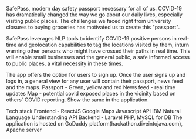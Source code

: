 SafePass, modern day safety passport necessary for all of us. COVID-19 has dramatically changed the way we go about our daily lives, especially visiting public places. The challenges we faced right from university closures to buying groceries has motivated us to create this "passport".

SafePass leverages NLP tools to identify COVID-19 positive persons in real-time and geolocation capabilities to tag the locations visited by them, inturn warning other persons who might have crossed their paths in real time. This will enable small businesses and the general public, a safe informed access to public places, a vital necessity in these times.

The app offers the option for users to sign up. Once the user signs up and logs in, a general view for any user will contain their passport, news feed and the maps.
Passport - Green, yellow and red
News feed - real time updates
Map - potential covid exposed places in the vicinity based on others' COVID reporting.
Show the same in the application.

Tech stack
Frontend - ReactJS
Google Maps Javascript API
IBM Natural Language Understanding API
Backend - Laravel PHP, MySQL for DB
The application is hosted on GoDaddy platform(hackathon.diveintojava.com), Apache server
